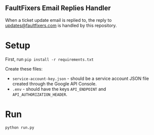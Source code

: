 FaultFixers Email Replies Handler
---------------------------------

When a ticket update email is replied to, the reply to updates@faultfixers.com is handled by this repository.

Setup
=====

First, run `pip install -r requirements.txt`

Create these files:

* `service-account-key.json` - should be a service account JSON file created through the Google API Console.
* `.env` - should have the keys `API_ENDPOINT` and `API_AUTHORIZATION_HEADER`.

Run
===

`python run.py`
